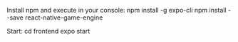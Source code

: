 Install npm and execute in your console:
    npm install -g expo-cli
    npm install --save react-native-game-engine

Start: 
    cd frontend
    expo start 